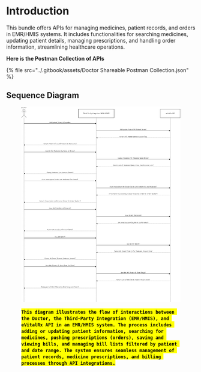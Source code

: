 # Introduction

This bundle offers APIs for managing medicines, patient records, and orders in EMR/HMIS systems. It includes functionalities for searching medicines, updating patient details, managing prescriptions, and handling order information, streamlining healthcare operations.

**Here is the Postman Collection of APIs**

{% file src="../.gitbook/assets/Doctor Shareable Postman Collection.json" %}

## Sequence Diagram

<figure><img src="../.gitbook/assets/EMR-HMIS (1).png" alt=""><figcaption><p><mark style="background-color:yellow;"><strong><code>This diagram illustrates the flow of interactions between the Doctor, the Third-Party Integration (EMR/HMIS), and eVitalRx API in an EMR/HMIS system. The process includes adding or updating patient information, searching for medicines, pushing prescriptions (orders), saving and viewing bills, and managing bill lists filtered by patient and date range. The system ensures seamless management of patient records, medicine prescriptions, and billing processes through API integrations.</code></strong></mark></p></figcaption></figure>
